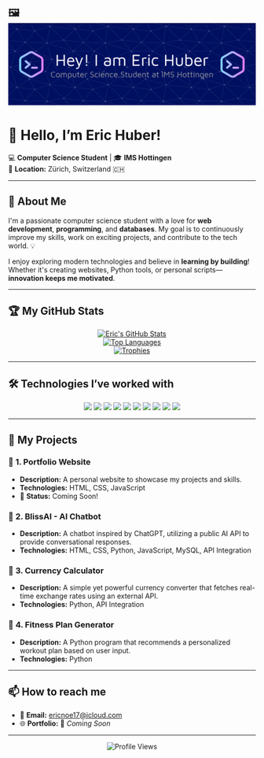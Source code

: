 ## 🖼️ ![Profilbanner](https://github.com/im23b-hubere/im23b-hubere/blob/main/profile_header.png)  

# 👋 **Hello, I’m Eric Huber!**  
💻 **Computer Science Student** | 🎓 **IMS Hottingen**  
📍 **Location:** Zürich, Switzerland 🇨🇭  

---

## 🚀 **About Me**  
I'm a passionate computer science student with a love for **web development**, **programming**, and **databases**. My goal is to continuously improve my skills, work on exciting projects, and contribute to the tech world. 💡  

I enjoy exploring modern technologies and believe in **learning by building**! Whether it's creating websites, Python tools, or personal scripts—**innovation keeps me motivated**.

---

## 🏆 **My GitHub Stats**  
<div align="center">

[![Eric's GitHub Stats](https://github-readme-stats.vercel.app/api?username=im23b-hubere&show_icons=true&theme=tokyonight)](https://github.com/anuraghazra/github-readme-stats)  
[![Top Languages](https://github-readme-stats.vercel.app/api/top-langs/?username=im23b-hubere&layout=compact&theme=tokyonight)](https://github.com/anuraghazra/github-readme-stats)  
[![Trophies](https://github-profile-trophy.vercel.app/?username=im23b-hubere&theme=onedark&row=1)](https://github.com/ryo-ma/github-profile-trophy)

</div>

---

## 🛠️ **Technologies I’ve worked with**  

<p align="center">
  <img src="https://img.shields.io/badge/-Python-3776AB?style=for-the-badge&logo=python&logoColor=white" />
  <img src="https://img.shields.io/badge/-JavaScript-F7DF1E?style=for-the-badge&logo=javascript&logoColor=black" />
  <img src="https://img.shields.io/badge/-HTML5-E34F26?style=for-the-badge&logo=html5&logoColor=white" />
  <img src="https://img.shields.io/badge/-CSS3-1572B6?style=for-the-badge&logo=css3&logoColor=white" />
  <img src="https://img.shields.io/badge/-TailwindCSS-38B2AC?style=for-the-badge&logo=tailwind-css&logoColor=white" />
  <img src="https://img.shields.io/badge/-React-61DAFB?style=for-the-badge&logo=react&logoColor=black" />
  <img src="https://img.shields.io/badge/-Flask-000000?style=for-the-badge&logo=flask&logoColor=white" />
  <img src="https://img.shields.io/badge/-MySQL-4479A1?style=for-the-badge&logo=mysql&logoColor=white" />
  <img src="https://img.shields.io/badge/-MongoDB-47A248?style=for-the-badge&logo=mongodb&logoColor=white" />
  <img src="https://img.shields.io/badge/-Bash-121011?style=for-the-badge&logo=gnubash&logoColor=white" />
</p>

---

## 🌟 **My Projects**  

### 🚧 **1. Portfolio Website**  
- **Description:** A personal website to showcase my projects and skills.  
- **Technologies:** HTML, CSS, JavaScript  
- 🚀 **Status:** Coming Soon!  

### 🤖 **2. BlissAI - AI Chatbot**  
- **Description:** A chatbot inspired by ChatGPT, utilizing a public AI API to provide conversational responses.  
- **Technologies:** HTML, CSS, Python, JavaScript, MySQL, API Integration  

### 💱 **3. Currency Calculator**  
- **Description:** A simple yet powerful currency converter that fetches real-time exchange rates using an external API.  
- **Technologies:** Python, API Integration  

### 💪 **4. Fitness Plan Generator**  
- **Description:** A Python program that recommends a personalized workout plan based on user input.  
- **Technologies:** Python  

---

## 📫 **How to reach me**  

- 📧 **Email:** [ericnoe17@icloud.com](mailto:ericnoe17@icloud.com)  
- 🌐 **Portfolio:** 🚧 *Coming Soon*

---

<div align="center">
  <img src="https://komarev.com/ghpvc/?username=im23b-hubere&label=Profile+Views&color=blue&style=flat-square" alt="Profile Views" />
</div>
